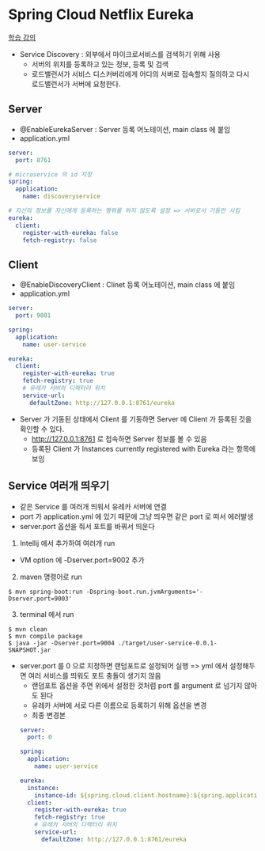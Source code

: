 # Spring Cloud Netflix Eureka

[학습 강의](https://www.inflearn.com/course/%EC%8A%A4%ED%94%84%EB%A7%81-%ED%81%B4%EB%9D%BC%EC%9A%B0%EB%93%9C-%EB%A7%88%EC%9D%B4%ED%81%AC%EB%A1%9C%EC%84%9C%EB%B9%84%EC%8A%A4/dashboard)

- Service Discovery : 외부에서 마이크로서비스를 검색하기 위해 사용
  - 서버의 위치를 등록하고 있는 정보, 등록 및 검색
  - 로드밸런서가 서비스 디스커버리에게 어디의 서버로 접속할지 질의하고 다시 로드밸런서가 서버에 요청한다.

## Server
- @EnableEurekaServer : Server 등록 어노테이션, main class 에 붙임
- application.yml
```yml
server:
  port: 8761

# microservice 의 id 지정
spring:
  application:
    name: discoveryservice

# 자신의 정보를 자신에게 등록하는 행위를 하지 않도록 설정 => 서버로서 기동만 시킴
eureka:
  client:
    register-with-eureka: false
    fetch-registry: false
```

## Client
- @EnableDiscoveryClient : Clinet 등록 어노테이션, main class 에 붙임
- application.yml
```yml
server:
  port: 9001

spring:
  application:
    name: user-service

eureka:
  client:
    register-with-eureka: true
    fetch-registry: true
    # 유레카 서버의 디렉터리 위치
    service-url:
      defaultZone: http://127.0.0.1:8761/eureka
```
- Server 가 기동된 상태에서 Client 를 기동하면 Server 에 Client 가 등록된 것을 확인할 수 있다.
  - http://127.0.0.1:8761 로 접속하면 Server 정보를 볼 수 있음
  - 등록된 Client 가 Instances currently registered with Eureka 라는 항목에 보임

## Service 여러개 띄우기
- 같은 Service 를 여러개 띄워서 유레카 서버에 연결
- port 가 application.yml 에 있기 때문에 그냥 띄우면 같은 port 로 떠서 에러발생
- server.port 옵션을 줘서 포트를 바꿔서 띄운다
1. Intellij 에서 추가하여 여러개 run
  - VM option 에 -Dserver.port=9002 추가
2. maven 명령어로 run
```shell
$ mvn spring-boot:run -Dspring-boot.run.jvmArguments='-Dserver.port=9003'
```
3. terminal 에서 run
```shell
$ mvn clean
$ mvn compile package
$ java -jar -Dserver.port=9004 ./target/user-service-0.0.1-SNAPSHOT.jar
```
- server.port 를 0 으로 지정하면 랜덤포트로 설정되어 실행 => yml 에서 설정해두면 여러 서비스를 띄워도 포트 충돌이 생기지 않음
  - 랜덤포트 옵션을 주면 위에서 설정한 것처럼 port 를 argument 로 넘기지 않아도 된다
  - 유레카 서버에 서로 다른 이름으로 등록하기 위해 옵션을 변경
  - 최종 변경본
  ```yml
  server:
    port: 0

  spring:
    application:
      name: user-service

  eureka:
    instance:
      instance-id: ${spring.cloud.client.hostname}:${spring.application.instance_id:${random.value}}
    client:
      register-with-eureka: true
      fetch-registry: true
      # 유레카 서버의 디렉터리 위치
      service-url:
        defaultZone: http://127.0.0.1:8761/eureka
  ```